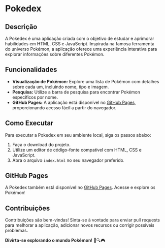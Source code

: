 # Pokedex

## Descrição

A Pokedex é uma aplicação criada com o objetivo de estudar e aprimorar habilidades em HTML, CSS e JavaScript. Inspirada na famosa ferramenta do universo Pokémon, a aplicação oferece uma experiência interativa para explorar informações sobre diferentes Pokémon.

## Funcionalidades

- **Visualização de Pokémon:** Explore uma lista de Pokémon com detalhes sobre cada um, incluindo nome, tipo e imagem.
- **Pesquisa:** Utilize a barra de pesquisa para encontrar Pokémon específicos por nome.
- **GitHub Pages:** A aplicação está disponível no [GitHub Pages](link_do_seu_github_pages), proporcionando acesso fácil a partir do navegador.

## Como Executar

Para executar a Pokedex em seu ambiente local, siga os passos abaixo:

1. Faça o download do projeto.
2. Utilize um editor de código-fonte compatível com HTML, CSS e JavaScript.
3. Abra o arquivo `index.html` no seu navegador preferido.

## GitHub Pages

A Pokedex também está disponível no [GitHub Pages](link_do_seu_github_pages). Acesse e explore os Pokémon!

## Contribuições

Contribuições são bem-vindas! Sinta-se à vontade para enviar pull requests para melhorar a aplicação, adicionar novos recursos ou corrigir possíveis problemas.

**Divirta-se explorando o mundo Pokémon!** 🌟🔍🎮
